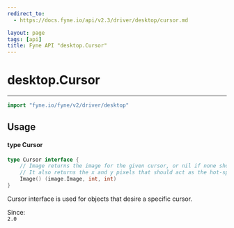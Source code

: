 ```yaml
---
redirect_to:
  - https://docs.fyne.io/api/v2.3/driver/desktop/cursor.md

layout: page
tags: [api]
title: Fyne API "desktop.Cursor"
---
```



# desktop.Cursor
---
```go
import "fyne.io/fyne/v2/driver/desktop"
```

## Usage

#### type Cursor

```go
type Cursor interface {
	// Image returns the image for the given cursor, or nil if none should be shown.
	// It also returns the x and y pixels that should act as the hot-spot (measured from top left corner).
	Image() (image.Image, int, int)
}
```

Cursor interface is used for objects that desire a specific cursor.


<div class="since">Since: <code>
2.0</code></div>
